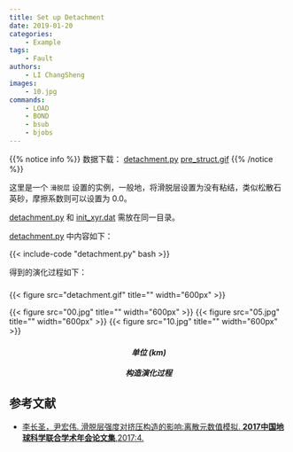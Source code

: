```yaml
---
title: Set up Detachment
date: 2019-01-20
categories:
    - Example
tags:
    - Fault
authors:
    - LI ChangSheng
images:
    - 10.jpg
commands:
    - LOAD
    - BOND
    - bsub
    - bjobs
---
```


{{% notice info %}}
数据下载：
[detachment.py](detachment.py)
[pre_struct.gif](detachment.gif)
{{% /notice %}}


这里是一个 `滑脱层` 设置的实例，一般地，将滑脱层设置为没有粘结，类似松散石英砂，摩擦系数则可以设置为 0.0。

[detachment.py](detachment.py) 和 [init_xyr.dat](init_xyr.dat) 需放在同一目录。

 [detachment.py](detachment.py) 中内容如下：

{{< include-code "detachment.py" bash >}}

得到的演化过程如下：

<h5></h5>
{{< figure src="detachment.gif" title="" width="600px" >}}

{{< figure src="00.jpg" title="" width="600px" >}}
{{< figure src="05.jpg" title="" width="600px" >}}
{{< figure src="10.jpg" title="" width="600px" >}}

<center><h5>单位 (km)<br><br>构造演化过程</h5></center>

## 参考文献

- [李长圣，尹宏伟. 滑脱层强度对挤压构造的影响:离散元数值模拟. **2017中国地球科学联合学术年会论文集**,2017:4. ](http://t.cn/E6k57Mg)